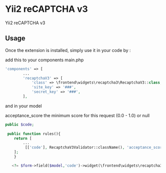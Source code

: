 Yii2 reCAPTCHA v3
=================
Yii2 reCAPTCHA v3

Usage
-----

Once the extension is installed, simply use it in your code by  :

add this to your components main.php

```php
'components' => [
        ...
        'recaptchaV3' => [
            'class' => \frontend\widgets\recaptcha3\RecaptchaV3::class,
            'site_key' => '###',
            'secret_key' => '###',
        ],

```

and in your model

acceptance_score the minimum score for this request (0.0 - 1.0) or null

```php
public $code;
 
 public function rules(){
 	return [
 		...
 		 [['code'], RecaptchaV3Validator::className(), 'acceptance_score' => null]
 	];
    }
```

```php
   <?= $form->field($model,'code')->widget(\frontend\widgets\recaptcha3\RecaptchaV3Widget::className());
```


